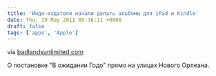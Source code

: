 ```yaml
---
title: 'Инди-издатели начали делать альбомы для iPad и Kindle'
date: Thu, 19 May 2011 09:36:11 +0000
draft: false
tags: ['apps', 'Apple']
---
```


via [badlandsunlimited.com](http://www.badlandsunlimited.com/)

О постановке "В ожидании Годо" прямо на улицах Нового Орлеана.